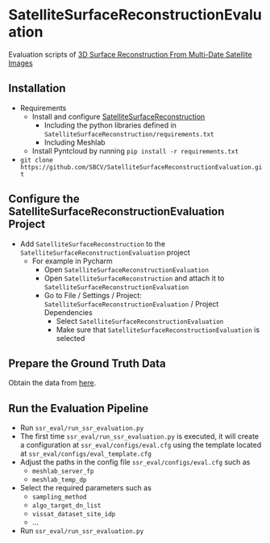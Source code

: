 # SatelliteSurfaceReconstructionEvaluation
Evaluation scripts of [3D Surface Reconstruction From Multi-Date Satellite Images](https://github.com/SBCV/SatelliteSurfaceReconstruction)

## Installation

- Requirements
    - Install and configure [SatelliteSurfaceReconstruction](https://github.com/SBCV/SatelliteSurfaceReconstruction)
        - Including the python libraries defined in ```SatelliteSurfaceReconstruction/requirements.txt```
        - Including Meshlab
    - Install Pyntcloud by running ```pip install -r requirements.txt```
- ```git clone https://github.com/SBCV/SatelliteSurfaceReconstructionEvaluation.git```

## Configure the SatelliteSurfaceReconstructionEvaluation Project
- Add ```SatelliteSurfaceReconstruction``` to the ```SatelliteSurfaceReconstructionEvaluation``` project
    - For example in Pycharm
        - Open ```SatelliteSurfaceReconstructionEvaluation```
        - Open ```SatelliteSurfaceReconstruction``` and attach it to ```SatelliteSurfaceReconstructionEvaluation```
        - Go to File / Settings / Project: ```SatelliteSurfaceReconstructionEvaluation``` / Project Dependencies
            - Select ```SatelliteSurfaceReconstructionEvaluation```
            - Make sure that ```SatelliteSurfaceReconstructionEvaluation``` is selected

## Prepare the Ground Truth Data
Obtain the data from [here](https://github.com/SBCV/VisSatDataset/tree/main).

## Run the Evaluation Pipeline
- Run ```ssr_eval/run_ssr_evaluation.py```
- The first time ```ssr_eval/run_ssr_evaluation.py``` is executed, it will create a configuration at ```ssr_eval/configs/eval.cfg``` using the template located at ```ssr_eval/configs/eval_template.cfg```
- Adjust the paths in the config file ```ssr_eval/configs/eval.cfg``` such as
    - ```meshlab_server_fp```
    - ```meshlab_temp_dp```
- Select the required parameters such as 
    - ```sampling_method```
    - ```algo_target_dn_list```
    - ```vissat_dataset_site_idp```
    - ...
- Run ```ssr_eval/run_ssr_evaluation.py```
